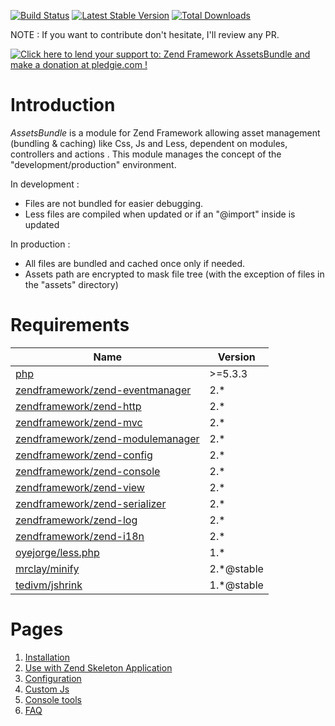 [![Build Status](https://travis-ci.org/neilime/zf2-assets-bundle.png?branch=master)](https://travis-ci.org/neilime/zf2-assets-bundle)
[![Latest Stable Version](https://poser.pugx.org/neilime/zf2-assets-bundle/v/stable.png)](https://packagist.org/packages/neilime/zf2-assets-bundle)
[![Total Downloads](https://poser.pugx.org/neilime/zf2-assets-bundle/downloads.png)](https://packagist.org/packages/neilime/zf2-assets-bundle)

NOTE : If you want to contribute don't hesitate, I'll review any PR.

<a href='https://pledgie.com/campaigns/26668'><img alt='Click here to lend your support to: Zend Framework AssetsBundle and make a donation at pledgie.com !' src='https://pledgie.com/campaigns/26668.png?skin_name=chrome' border='0' ></a>

# Introduction

_AssetsBundle_ is a module for Zend Framework allowing asset management (bundling & caching) like Css, Js and Less, dependent on modules, controllers and actions .
This module manages the concept of the "development/production" environment.

In development :
 - Files are not bundled for easier debugging.
 - Less files are compiled when updated or if an "@import" inside is updated

In production :

 - All files are bundled and cached once only if needed.
 - Assets path are encrypted to mask file tree (with the exception of files in the "assets" directory)

# Requirements

Name | Version
-----|--------
[php](https://secure.php.net/) | >=5.3.3
[zendframework/zend-eventmanager](https://github.com/zendframework/zend-eventmanager) | 2.*
[zendframework/zend-http](https://github.com/zendframework/zend-http) | 2.*
[zendframework/zend-mvc](https://github.com/zendframework/zend-mvc) | 2.*
[zendframework/zend-modulemanager](https://github.com/zendframework/zend-modulemanager) | 2.*
[zendframework/zend-config](https://github.com/zendframework/zend-config) | 2.*
[zendframework/zend-console](https://github.com/zendframework/zend-console) | 2.*
[zendframework/zend-view](https://github.com/zendframework/zend-view) | 2.*
[zendframework/zend-serializer](https://github.com/zendframework/zend-serializer) | 2.*
[zendframework/zend-log](https://github.com/zendframework/zend-log) | 2.*
[zendframework/zend-i18n](https://github.com/zendframework/zend-i18n) | 2.*
[oyejorge/less.php](https://github.com/oyejorge/less.php) | 1.*
[mrclay/minify](https://github.com/mrclay/minify) | 2.*@stable
[tedivm/jshrink](https://github.com/tedivm/jshrink) | 1.*@stable

# Pages

1. [Installation](https://github.com/neilime/zf2-assets-bundle/wiki/Installation)
2. [Use with Zend Skeleton Application](https://github.com/neilime/zf2-assets-bundle/wiki/Use-with-Zend-Skeleton-Application)
3. [Configuration](https://github.com/neilime/zf2-assets-bundle/wiki/Configuration)
4. [Custom Js](https://github.com/neilime/zf2-assets-bundle/wiki/Custom-Js)
5. [Console tools](https://github.com/neilime/zf2-assets-bundle/wiki/Console-tools)
6. [FAQ](https://github.com/neilime/zf2-assets-bundle/wiki/FAQ)
